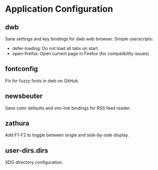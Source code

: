 Application Configuration
=========================

dwb
-------------------------
Sane settings and key bindings for dwb web browser. Simple userscripts:

+ defer-loading: Do not load all tabs on start.
+ open-firefox: Open current page in Firefox (for compatibility issues)

fontconfig
-------------------------
Fix for fuzzy fonts in dwb on GitHub.

newsbeuter
-------------------------
Sane color defaults and vim-link bindings for RSS feed reader.

zathura
-------------------------
Add F1-F2 to toggle between single and side-by-side display.

user-dirs.dirs
-------------------------
XDG directory configuration.
